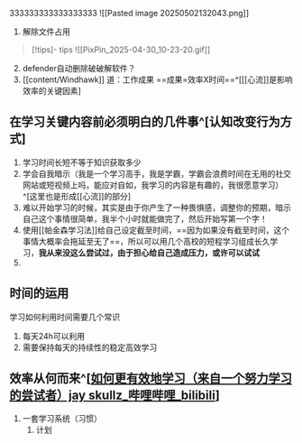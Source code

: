 333333333333333333
![[Pasted image 20250502132043.png]]

1. 解除文件占用
>[!tips]- tips
>![[PixPin_2025-04-30_10-23-20.gif]]
2. defender自动删除破破解软件？
3. [[content/Windhawk]]
道：工作成果
==成果=效率X时间==^[[[心流]]是影响效率的关键因素]
## 在学习关键内容前必须明白的几件事^[认知改变行为方式]
1. 学习时间长短不等于知识获取多少
2. 学会自我暗示（我是一个学习高手，我是学霸，学霸会浪费时间在无用的社交网站或短视频上吗，能应对自如，我学习的内容是有趣的，我很愿意学习）^[这里也是形成[[心流]]的部分]
3. 难以开始学习的时候，其实是由于你产生了一种畏惧感，调整你的预期，暗示自己这个事情很简单，我半个小时就能做完了，然后开始写第一个字！ 
4. 使用[[帕金森学习法]]给自己设定截至时间，==因为如果没有截至时间，这个事情大概率会拖延至无了==，所以可以用几个高校的短程学习组成长久学习，**我从来没这么尝试过，由于担心给自己造成压力，或许可以试试**
5.  
## 时间的运用
学习如何利用时间需要几个常识
1. 每天24h可以利用
2. 需要保持每天的持续性的稳定高效学习
## 效率从何而来^[[如何更有效地学习（来自一个努力学习的尝试者）jay skullz_哔哩哔哩_bilibili](https://www.bilibili.com/video/BV16XDoYhEwT?spm_id_from=333.788.videopod.sections&vd_source=5af7a93b479559f96fc7da249930a552)]
1. 一套学习系统（习惯）
	1. 计划